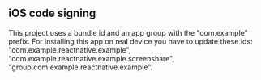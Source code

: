 ## iOS code signing

This project uses a bundle id and an app group with the "com.example" prefix. 
For installing this app on real device you have to update these ids:
"com.example.reactnative.example",
"com.example.reactnative.example.screenshare",
"group.com.example.reactnative.example".
